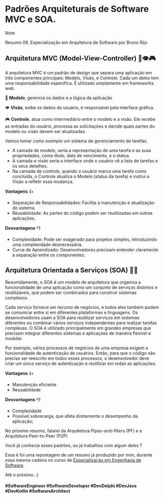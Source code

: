 # Padrões Arquiteturais de Software MVC e SOA.
>[!Note]
>Resumo 09, Especialização em Arquitetura de Software por Bruno Rijo

## Arquitetura MVC (Model-View-Controller) 🍎👁🎮 

A arquitetura MVC é um padrão de design que separa uma aplicação em três componentes principais: Modelo, Visão, e Controle. Cada um deles tem uma responsabilidade específica. É utilizado amplamente em frameworks web.

🍎 **Modelo**, gerencia os dados e a lógica da aplicação 

👁 **Visão**, exibe os dados do usuário, é responsável pela interface gráfica.

🎮 **Controle**, atua como intermediário entre o modelo e a visão. Ele recebe as entradas do usuário, processa as solicitações e decide quais partes do modelo ou visão devem ser atualizadas.

Vamos tomar como exemplo um sistema de gerenciamento de tarefas. 
- A camada de modelo, seria a representação de uma tarefa e as suas propriedades, como título, data de vencimento, e o status.
- A camada e visão seria a interface onde o usuário vê a lista de tarefas e os seus detalhes.
- Na camada de controle, quando o usuário marca uma tarefa como concluída, o Controle atualiza o Modelo (status da tarefa) e instrui a Visão a refletir essa mudança.

**Vantagens** 👍 
- Separação de Responsabilidades: Facilita a manutenção e atualização do sistema.
- Reusabilidade: As partes do código podem ser reutilizadas em outras aplicações.

**Desvantagens** 👎 
- Complexidade: Pode ser exagerado para projetos simples, introduzindo uma complexidade desnecessária. 
- Curva de Aprendizado: Desenvolvedores precisam entender claramente a separação entre os componentes.


## Arquitetura Orientada a Serviços (SOA) 👨‍🔧 
Resumidamente, o SOA  é um modelo de arquitetura que organiza a funcionalidade de uma aplicação como um conjunto de serviços distintos e reutilizáveis, que podem ser combinados para construir sistemas complexos. 

Cada serviço fornece um recurso de negócios, e todos eles também podem se comunicar entre si em diferentes plataformas e linguagens. Os desenvolvedores usam a SOA para reutilizar serviços em sistemas diferentes ou combinar vários serviços independentes para realizar tarefas complexas. O SOA é utilizado principalmente em grandes empresas que precisam integrar diferentes sistemas e aplicações de maneira flexível e modular.

Por exemplo,  vários processos de negócios de uma empresa exigem a funcionalidade de autenticação de usuários. Então, para que o código não precise ser reescrito em todos esses processos, o desenvolvedor deve criar um único serviço de autenticação e reutilizar em todas as aplicações.

**Vantagens** 👍
- Manutenção eficiente
- Reusabilidade

**Desvantagens** 👎
- Complexidade
- Possível sobrecarga, que afeta diretamente o desempenho da aplicação;

No próximo resumo, falarei da Arquitetura Pipes-and-filters (PF) e a Arquitetura Peer-to-Peer (P2P)

Você já conhecia esses padrões, ou já trabalhou com algum deles ?

Essa é foi uma repostagem de um resumo já produzido por mim, durante essa mesma cadeira no curso de [Especialização em Engenharia de Software](https://github.com/BrunoRijo/Especializa-o-em-Engenharia-de-Software).

Até o próximo. :)

#### #SoftwareEngineer #SoftwareDeveloper #DevDelphi #DevJava #DevKotlin #SoftwareArchitect
